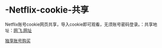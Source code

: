# -Netflix-cookie-共享
Netflix账号cookie网页共享，导入cookie即可观看，无须账号密码登录。：共享地址：<a href="http://网飞.网址">网飞.网址</a>

<a href="https://freefly.life/user/hezu">独享账号购买</a>
